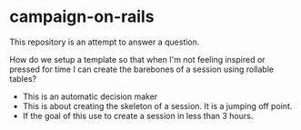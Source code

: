 # campaign-on-rails

This repository is an attempt to answer a question.

How do we setup a template so that when I'm not feeling inspired or pressed for time I can create the barebones of a session using rollable tables?
* This is an automatic decision maker
* This is about creating the skeleton of a session. It is a jumping off point.
* If the goal of this use to create a session in less than 3 hours.
